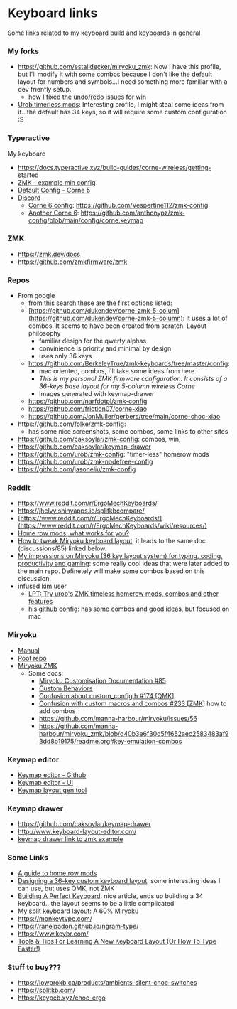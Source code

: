 # Keyboard links

Some links related to my keyboard build and keyboards in general

### My forks
- https://github.com/estalldecker/miryoku_zmk: Now I have this profile, but I'll modify it with some combos because I don't like the default layout for numbers and symbols...I need something more familiar with a dev frienfly setup.
  - [how I fixed the undo/redo issues for win](https://github.com/manna-harbour/miryoku/discussions/88)
- [Urob timerless mods](https://github.com/estalldecker/zmk-config-urob): Interesting profile, I might steal some ideas from it...the default has 34 keys, so it will require some custom configuration :S

### Typeractive

My keyboard
- https://docs.typeractive.xyz/build-guides/corne-wireless/getting-started
- [ZMK - example min config](https://github.com/typeractivexyz/corne-wireless-5-col-zmk-config/blob/master/build.yaml)
- [Default Config - Corne 5](https://github.com/typeractivexyz/corne-wireless-5-col-zmk-config/blob/master/config/corne.keymap)
- [Discord](https://typeractive.xyz/discord)
  - [Corne 6 config](https://discord.com/channels/924164891990978570/1199089496646496296/1199089496646496296): https://github.com/Vespertine112/zmk-config
  - [Another Corne 6](https://discord.com/channels/924164891990978570/1208675655768612875/1210096527016599632): https://github.com/anthonypz/zmk-config/blob/main/config/corne.keymap

### ZMK
- https://zmk.dev/docs
- https://github.com/zmkfirmware/zmk

### Repos
- From google
  - [from this search](https://www.google.com/search?q=corne+keyboard+5+column+zmk+github&sca_esv=0f14928c59bdde74&rlz=1C1ONGR_esAR1050AR1050&sxsrf=ACQVn0_GQ938oMI1CbTIVg-RPcn5RFTbKw%3A1708916279588&ei=N_7bZbvLI4uhptQPgsK02Ag&oq=corne+keyboard+5+column+zmk+gith&gs_lp=Egxnd3Mtd2l6LXNlcnAiIGNvcm5lIGtleWJvYXJkIDUgY29sdW1uIHptayBnaXRoKgIIADIFECEYoAFI1ktQyBBY6x9wAXgAkAEAmAHGAaABxwaqAQMwLjW4AQPIAQD4AQGYAgWgAuAGwgIFECEYnwWYAwCIBgGSBwUwLjQuMQ&sclient=gws-wiz-serp#cobssid=s&ip=1) these are the first options listed:
  - [https://github.com/dukendev/corne-zmk-5-colum](https://github.com/dukendev/corne-zmk-5-column): it uses a lot of combos. It seems to have been created from scratch.
      Layout philosophy
      - familiar design for the qwerty alphas
      - convinience is priority and minimal by design
      - uses only 36 keys
  - https://github.com/BerkeleyTrue/zmk-keyboards/tree/master/config:
      - mac oriented, combos, I'll take some ideas from here
      - _This is my personal ZMK firmware configuration. It consists of a 36-keys base layout for my 5-column wireless Corne_
      - Images generated with keymap-drawer
  - https://github.com/narfdotpl/zmk-config
  - https://github.com/friction07/corne-xiao
  - https://github.com/JonMuller/gerbers/tree/main/corne-choc-xiao
- https://github.com/folke/zmk-config:
  - has some nice screenshots, some combos, some links to other sites
- https://github.com/caksoylar/zmk-config: combos, win,
- https://github.com/caksoylar/keymap-drawer
- https://github.com/urob/zmk-config: "timer-less" homerow mods
- https://github.com/urob/zmk-nodefree-config
- https://github.com/jasoneliu/zmk-config

### Reddit
- https://www.reddit.com/r/ErgoMechKeyboards/
- https://jhelvy.shinyapps.io/splitkbcompare/
- [https://www.reddit.com/r/ErgoMechKeyboards/](https://www.reddit.com/r/ErgoMechKeyboards/wiki/resources/)
- [Home row mods, what works for you?](https://www.reddit.com/r/ErgoMechKeyboards/comments/tiejpp/home_row_mods_what_works_for_you/)
- [How to tweak Miryoku keyboard layout](https://www.reddit.com/r/olkb/comments/zj35u2/how_to_tweak_miryoku_keyboard_layout/): it leads to the same doc (discussions/85) linked below.
- [My impressions on Miryoku (36 key layout system) for typing, coding, productivity and gaming](https://www.reddit.com/r/ErgoMechKeyboards/comments/qzfiae/my_impressions_on_miryoku_36_key_layout_system/): some really cool ideas that were later added to the main repo. Definetely will make some combos based on this discussion.
- infused kim user
  - [LPT: Try urob's ZMK timeless homerow mods, combos and other features](https://www.reddit.com/r/ErgoMechKeyboards/comments/11gejh3/lpt_try_urobs_zmk_timeless_homerow_mods_combos/)
  - [his github config](https://github.com/infused-kim/zmk-config/tree/chocofi/main): has some combos and good ideas, but focused on mac

### Miryoku
- [Manual](https://github.com/manna-harbour/miryoku/tree/master/docs/reference)
- [Root repo](https://github.com/manna-harbour/miryoku)
- [Miryoku ZMK](https://github.com/manna-harbour/miryoku_zmk)
  - Some docs:
    - [Miryoku Customisation Documentation #85](https://github.com/manna-harbour/miryoku/discussions/85)
    - [Custom Behaviors](https://github.com/manna-harbour/miryoku/discussions/131)
    - [Confusion about custom_config.h #174 [QMK]](https://github.com/manna-harbour/miryoku/discussions/174)
    - [Confusion with custom macros and combos #233 [ZMK]](https://github.com/manna-harbour/miryoku/discussions/233) how to add combos
    - https://github.com/manna-harbour/miryoku/issues/56
    - https://github.com/manna-harbour/miryoku_zmk/blob/d40b3e6f30d5f4652aec2583483af93dd8b19175/readme.org#key-emulation-combos

### Keymap editor
- [Keymap editor - Github](https://github.com/nickcoutsos/keymap-editor)
- [Keymap editor - UI](https://nickcoutsos.github.io/keymap-editor/)
- [Keymap layout gen tool](https://nickcoutsos.github.io/keymap-layout-tools/)

### Keymap drawer
- https://github.com/caksoylar/keymap-drawer
- http://www.keyboard-layout-editor.com/
- [keymap drawer link to zmk example](https://keymap-drawer.streamlit.app/?zmk_url=https%3A%2F%2Fgithub.com%2Ftyperactivexyz%2Fcorne-wireless-5-col-zmk-config%2Fblob%2Fmaster%2Fconfig%2Fcorne.keymap)

### Some Links
- [A guide to home row mods](https://precondition.github.io/home-row-mods)
- [Designing a 36-key custom keyboard layout](https://peterxjang.com/blog/designing-a-36-key-custom-keyboard-layout.html): some interesting ideas I can use, but uses QMK, not ZMK
- [Building A Perfect Keyboard](https://medium.com/@boris.churzin/building-a-perfect-keyboard-2dd30dd4b096): nice article, ends up building a 34 keyboard...the layout seems to be a little complicated
- [My split keyboard layout: A 60% Miryoku](https://jurf.github.io/2023/07/11/60-percent-miryoku/)
- https://monkeytype.com/
- https://ranelpadon.github.io/ngram-type/
- https://www.keybr.com/
- [Tools & Tips For Learning A New Keyboard Layout (Or How To Type Faster!)](https://www.youtube.com/watch?v=sI-a64EVPPU&t=296s&ab_channel=BenVallack)

### Stuff to buy???
- https://lowprokb.ca/products/ambients-silent-choc-switches
- https://splitkb.com/
- https://keypcb.xyz/choc_ergo
